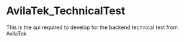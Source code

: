 # AvilaTek_TechnicalTest
This is the api required to develop for the backend technical test from AvilaTek
